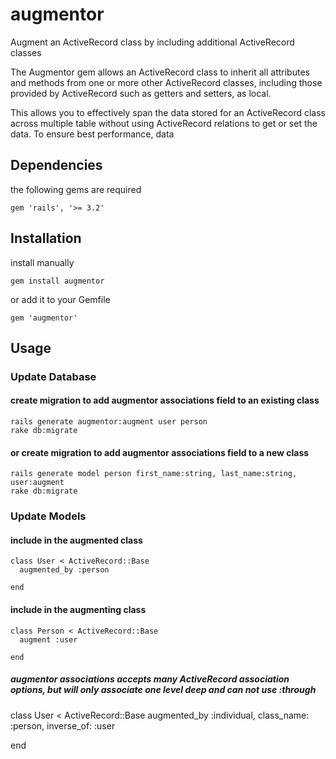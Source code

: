 # augmentor

Augment an ActiveRecord class by including additional ActiveRecord classes

The Augmentor gem allows an ActiveRecord class to inherit all attributes and methods from one or more other ActiveRecord classes, including those provided by ActiveRecord such as getters and setters, as local.

This allows you to effectively span the data stored for an ActiveRecord class across multiple table without using ActiveRecord relations to get or set the data.  To ensure best performance, data 

## Dependencies

the following gems are required

    gem 'rails', '>= 3.2'

## Installation

install manually

    gem install augmentor

or add it to your Gemfile

    gem 'augmentor'

## Usage

### Update Database

#### create migration to add augmentor associations field to an existing class

    rails generate augmentor:augment user person
    rake db:migrate

#### or create migration to add augmentor associations field to a new class

    rails generate model person first_name:string, last_name:string, user:augment
    rake db:migrate

### Update Models

#### include in the augmented class

    class User < ActiveRecord::Base
      augmented_by :person
    
    end

#### include in the augmenting class

    class Person < ActiveRecord::Base
      augment :user
    
    end

##### augmentor associations accepts many ActiveRecord association options, but will only associate one level deep and can not use :through

class User < ActiveRecord::Base
  augmented_by :individual, class_name: :person, inverse_of: :user

end

